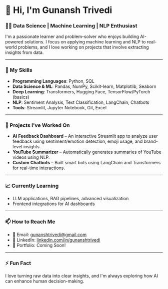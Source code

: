# 👋 Hi, I'm Gunansh Trivedi

### 👨‍💻 Data Science | Machine Learning | NLP Enthusiast

I'm a passionate learner and problem-solver who enjoys building AI-powered solutions. I focus on applying machine learning and NLP to real-world problems, and I love working on projects that involve extracting insights from data.

---

### 🧠 My Skills

- **Programming Languages**: Python, SQL
- **Data Science & ML**: Pandas, NumPy, Scikit-learn, Matplotlib, Seaborn
- **Deep Learning**: Transformers, Hugging Face, TensorFlow/PyTorch (basics)
- **NLP**: Sentiment Analysis, Text Classification, LangChain, Chatbots
- **Tools**: Streamlit, Jupyter Notebook, Git, Excel

---

### 🚀 Projects I've Worked On

- **AI Feedback Dashboard** – An interactive Streamlit app to analyze user feedback using sentiment/emotion detection, emoji usage, and brand-level insights.
- **YouTube Summarizer** – Automatically generates summaries of YouTube videos using NLP.
- **Custom Chatbots** – Built smart bots using LangChain and Transformers for real-time interactions.

---

### 📈 Currently Learning
- LLM applications, RAG pipelines, advanced visualization
- Frontend integrations for AI dashboards

---

### 📫 How to Reach Me

- 📧 Email: [gunanshtrivedi@gmail.com](mailto:gunanshtrivedi@gmail.com)
- 💼 LinkedIn: [linkedin.com/in/gunanshtrivedi](https://www.linkedin.com/in/gunanshtrivedi)
- 🧠 Portfolio: Coming Soon!

---

### ⚡ Fun Fact
I love turning raw data into clear insights, and I'm always exploring how AI can enhance human decision-making.

